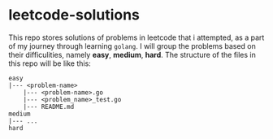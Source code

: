 # leetcode-solutions

This repo stores solutions of problems in leetcode that i attempted, as a part of my journey through learning `golang`. I will group the problems based on their difficulities, namely **easy**, **medium**, **hard**. The structure of the files in this repo will be like this:

```
easy
|--- <problem-name>
    |--- <problem-name>.go
    |--- <problem_name>_test.go
    |--- README.md
medium
|--- ...
hard
```
